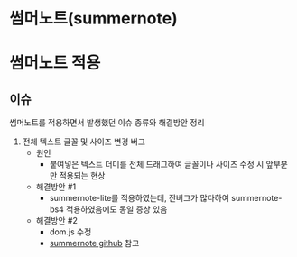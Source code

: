 
썸머노트(summernote)
===========

# 썸머노트 적용

## 이슈
썸머노트를 적용하면서 발생했던 이슈 종류와 해결방안 정리

1. 전체 텍스트 글꼴 및 사이즈 변경 버그  
   - 원인
     - 붙여넣은 텍스트 더미를 전체 드래그하여 글꼴이나 사이즈 수정 시 앞부분만 적용되는 현상
   - 해결방안 #1
     - summernote-lite를 적용하였는데, 잔버그가 많다하여 summernote-bs4 적용하였음에도 동일 증상 있음
   - 해결방안 #2
     - dom.js 수정
     - [summernote github](https://github.com/summernote/summernote/issues/4040) 참고